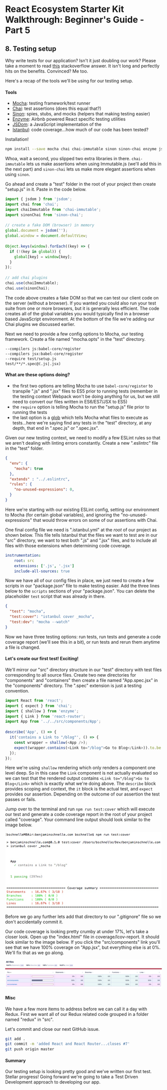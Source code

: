 # React Ecosystem Starter Kit Walkthrough: Beginner's Guide - Part 5

## 8. Testing setup
Why write tests for our application?  Isn't it just doubling our work?  Please take a moment to read [this](http://stackoverflow.com/a/67500/2482993) stackoverflow answer.  It isn't long and perfectly hits on the benefits.  Convinced?  Me too.

Here's a recap of the tools we'll be using for our testing setup.

#### Tools
- [Mocha](https://mochajs.org/): testing framework/test runner
- [Chai](http://chaijs.com/): test assertions (does this equal that?)
- [Sinon](http://sinonjs.org/): spies, stubs, and mocks (helpers that making testing easier)
- [Enzyme](http://airbnb.io/enzyme/): Airbnb powered React specific testing utilities
- [JSDom](https://github.com/tmpvar/jsdom): a JavaScript implementation of the
- [Istanbul](https://github.com/gotwarlost/istanbul): code coverage...how much of our code has been tested?

Installation!

```bash
npm install --save mocha chai chai-immutable sinon sinon-chai enzyme jsdom istanbul
```

Whoa, wait a second, you slipped two extra libraries in there.  `chai-immutable` lets us make assertions when using Immutable.js (we'll add this in the next part) and `sinon-chai` lets us make more elegant assertions when using `sinon`.

Go ahead and create a "test" folder in the root of your project then create "setup.js" in it.  Paste in the code below.

```javascript
import { jsdom } from 'jsdom';
import chai from 'chai';
import chaiImmutable from 'chai-immutable';
import sinonChai from 'sinon-chai';

// create a fake DOM (browser) in memory
global.document = jsdom('');
global.window = document.defaultView;

Object.keys(window).forEach((key) => {
  if (!(key in global)) {
    global[key] = window[key];
  }
});

// add chai plugins
chai.use(chaiImmutable);
chai.use(sinonChai);

```

The code above creates a fake DOM so that we can test our client code on the server (without a browser).  If you wanted you could also run your test suite from one or more browsers, but it is generally less efficient.  The code creates all of the global variables you would typically find in a browser based JavaScript environment.  At the bottom of the file we're adding our Chai plugins we discussed earlier.

Next we need to provide a few config options to Mocha, our testing framework.  Create a file named "mocha.opts" in the "test" directory.

```
--compilers js:babel-core/register
--compilers jsx:babel-core/register
--require test/setup.js
test/**/*.spec@(.js|.jsx)
```

#### What are these options doing?
- the first two options are telling Mocha to use `babel-core/register` to transpile ".js" and ".jsx" files to ES5 prior to running tests (remember in the testing context Webpack won't be doing anything for us, but we still need to convert our files written in ES6/ES7/JSX to ES5)
- the `require` option is telling Mocha to run the "setup.js" file prior to running the tests
- the last option is a [glob](https://github.com/isaacs/node-glob) which tells Mocha what files to execute as tests...here we're saying find any tests in the "test" directory, at any depth, that end in ".spec.js" or ".spec.jsx".

Given our new testing context, we need to modify a few ESLint rules so that we aren't dealing with linting errors constantly.  Create a new ".eslintrc" file in the "test" folder.

```json
{
  "env": {
    "mocha": true
  },
  "extends" : "../.eslintrc",
  "rules": {
    "no-unused-expressions": 0,
  }
}
```

Here we're starting with our existing ESLint config, setting our environment to Mocha (for certain global variables), and ignoring the "no-unused-expressions" that would throw errors on some of our assertions with Chai.

One final config file we need is ".istanbul.yml" at the *root* of our project as shown below.  This file tells Istanbul that the files we want to test are in our "src" directory, we want to test both ".js" and ".jsx" files, and to include all files with those extensions when determining code coverage.

```yml
instrumentation:
    root: src
    extensions: ['.js', '.jsx']
    include-all-sources: true
```

Now we have all of our config files in place, we just need to create a few scripts in our "package.json" file to make testing easier.  Add the three lines below to the `scripts` sections of your "package.json".  You can delete the placeholder `test` script that was already in there.

```json
{
  "test": "mocha",
  "test:cover": "istanbul cover _mocha",
  "test:dev": "mocha --watch"
}
```

Now we have three testing options: run tests, run tests and generate a code coverage report (we'll see this in a bit), or run tests and rerun them anytime a file is changed.

#### Let's create our first test!  Exciting!  

We'll mirror our "src" directory structure in our "test" directory with test files corresponding to all source files.  Create two new directories for "components" and "containers" then create a file named "App.spec.jsx" in the "components" directory.  The ".spec" extension is just a testing convention.

```javascript
import React from 'react';
import { expect } from 'chai';
import { shallow } from 'enzyme';
import { Link } from 'react-router';
import App from '../../src/components/App';

describe('App', () => {
  it('contains a Link to "/blog"', () => {
    const wrapper = shallow(<App />);
    expect(wrapper.contains(<Link to="/blog">Go to Blog</Link>)).to.be.true;
  });
});

```

Here we're using `shallow` rendering which only renders a component one level deep.  So in this case the `Link` component is not actually evaluated so we can test that the rendered output contains `<Link to="/blog">Go to Blog</Link>` which is exactly what we're doing above.  The `describe` block provides scoping and context, the `it` block is the actual test, and `expect` provides our assertion.  Depending on the outcome of our assertion the test passes or fails.

Jump over to the terminal and run `npm run test:cover` which will execute our test and generate a code coverage report in the root of your project called "coverage".  Your command line output should look similar to the image below.

![Test Results With Coverage](../../images/test-results-coverage.jpg)

Before we go any further lets add that directory to our ".gitignore" file so we don't accidentally commit it.

Our code coverage is looking pretty crumby at under 17%, let's take a closer look.  Open up the "index.html" file in coverage/lcov-report.  It should look similar to the image below.  If you click the "src/components" link you'll see that we have 100% coverage on "App.jsx", but everything else is at 0%.  We'll fix that as we go along.

![Coverage Report](../../images/coverage-report.jpg)

#### Misc
We have a few more items to address before we can call it a day with Redux.  First we want all of our Redux related code grouped in a folder named "redux" in "src".  

Let's commit and close our next GitHub issue.

```bash
git add .
git commit -m 'added React and React Router...closes #7'
git push origin master
```

#### Summary
Our testing setup is looking pretty good and we've written our first test.  Stellar progress!  Going forward we're going to take a Test Driven Development approach to developing our app.
